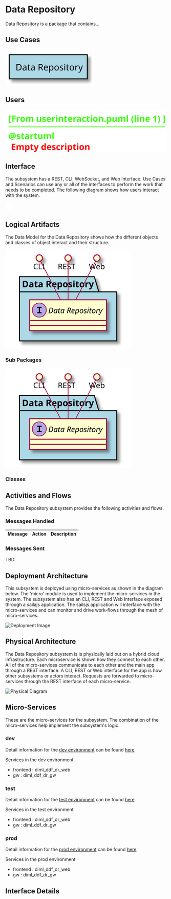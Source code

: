 
# Data Repository

Data Repository is a package that contains...



## Use Cases



![UseCase Diagram](./usecases.svg)

## Users


![User Interaction](./userinteraction.svg)

## Interface
The subsystem has a REST, CLI, WebSocket, and Web interface. Use Cases and Scenarios can use any or all
of the interfaces to perform the work that needs to be completed. The following  diagram shows how
users interact with the system.

![Scenario Mappings Diagram](./scenariomapping.svg)



## Logical Artifacts
The Data Model for the  Data Repository shows how the different objects and classes of object interact
and their structure.

![Sub Package Diagram](./subpackage.svg)

### Sub Packages



![Logical Diagram](./logical.svg)

### Classes



## Activities and Flows
The Data Repository subsystem provides the following activities and flows.

### Messages Handled

| Message | Action | Description |
|---|---|---|


### Messages Sent

TBD

## Deployment Architecture

This subsystem is deployed using micro-services as shown in the diagram below. The 'micro' module is
used to implement the micro-services in the system.
The subsystem also has an CLI, REST and Web Interface exposed through a sailajs application. The sailsjs
application will interface with the micro-services and can monitor and drive work-flows through the mesh of
micro-services.

![Deployment Image](./deployment.svg)

## Physical Architecture

The Data Repository subsystem is is physically laid out on a hybrid cloud infrastructure. Each microservice is shown
how they connect to each other. All of the micro-services communicate to each other and the main app through a
REST interface. A CLI, REST or Web interface for the app is how other subsystems or actors interact. Requests are
forwarded to micro-services through the REST interface of each micro-service.

![Physical Diagram](./physical.svg)

## Micro-Services
These are the micro-services for the subsystem. The combination of the micro-services help implement
the subsystem's logic.

### dev
Detail information for the [dev environment](./envs/dev/index.md) can be found [here](./envs/dev/index.md)

Services in the dev environment

* frontend : diml_ddf_dr_web
* gw : diml_ddf_dr_gw

### test
Detail information for the [test environment](./envs/test/index.md) can be found [here](./envs/test/index.md)

Services in the test environment

* frontend : diml_ddf_dr_web
* gw : diml_ddf_dr_gw

### prod
Detail information for the [prod environment](./envs/prod/index.md) can be found [here](./envs/prod/index.md)

Services in the prod environment

* frontend : diml_ddf_dr_web
* gw : diml_ddf_dr_gw


## Interface Details


